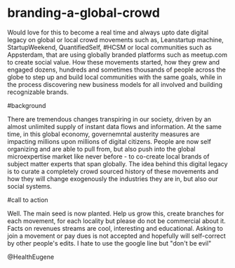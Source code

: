 branding-a-global-crowd
=======================

Would love for this to become a real time and always upto date digital legacy on global or local crowd movements such as, Leanstartup machine, StartupWeekend, QuantifiedSelf, #HCSM or local communities such as Appsterdam, that are using globally branded platforms such as meetup.com to create social value. How these movements started, how they grew and engaged dozens, hundreds and sometimes thousands of people across the globe to step up and build local communities with the same goals, while in the process discovering new business models for all involved and building recognizable brands.

#background

There are tremendous changes transpiring in our society, driven by an almost unlimited supply of instant data flows and information. At the same time, in this global economy, governemntal austerity measures are impacting millions upon millions of digital citizens. People are now self organizing and are able to pull from, but also push into the global microexpertise market like never before - to co-create local brands of subject matter experts that span globally. The idea behind this digital legacy is to curate a completely crowd sourced history of these movements and how they will change exogenously the industries they are in, but also our social systems.

#call to action

Well. The main seed is now planted. Help us grow this, create branches for each movement, for each locality but please do not be commercial about it. Facts on revenues streams are cool, interesting and educational. Asking to join a movement or pay dues is not accepted and hopefully will self-correct by other people's edits. I hate to use the google line but "don't be evil"

@HealthEugene